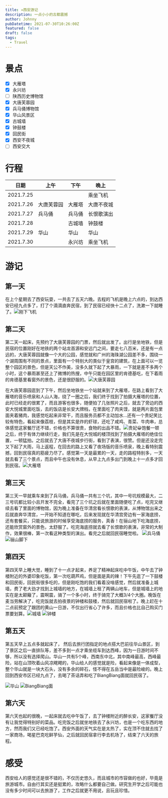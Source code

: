 ```yaml
---
title: ✈西安游记
description: 一点小小的古都震撼
author: Johnny
pubDatetime: 2021-07-30T10:26:00Z
featured: false
draft: false
tags:
  - Travel
---
```


# 景点

- [x] 大雁塔
- [x] 永兴坊
- [ ] 陕西历史博物馆
- [x] 大唐芙蓉园
- [x] 兵马俑博物馆
- [x] 华山风景区
- [x] 古城墙
- [x] 钟鼓楼
- [x] 回民街
- [x] 西安不夜城
- [ ] 西安交大

# 行程

| 日期      | 上午       | 下午   | 晚上       |
| --------- | ---------- | ------ | ---------- |
| 2021.7.25 |            |        | 乘坐飞机   |
| 2021.7.26 | 大唐芙蓉园 | 大雁塔 | 大唐不夜城 |
| 2021.7.27 | 兵马俑     | 兵马俑 | 长恨歌演出 |
| 2021.7.28 |            | 古城墙 | 钟鼓楼     |
| 2021.7.29 | 华山       | 华山   | 华山       |
| 2021.7.30 |            | 永兴坊 | 乘坐飞机   |

# 游记

## 第一天

在上个星期去了西安玩耍，一共去了五天六晚。去程的飞机是晚上六点的，到达西安已经九点多了，打了个滴滴直奔民宿，到了民宿已经快十二点了，洗漱一下就睡了。![刚下飞机](https://assets.beyh.net/20210725_124028722_iOS.avif)

## 第二天

第二天一起床，先预约了大唐芙蓉园的门票，然后就出发了。出行是坐地铁，但是民宿的位置刚好在地铁的两个站龙首源和安远门之间，要走七八百米，还是有一点远的，大唐芙蓉园就像一个大的公园，感觉就和广州的海珠湖公园差不多，围绕一个湖周围有不同的景点，里面有一个特别大的类似于皇宫的建筑，在上面可以一览整个园区的景色，但是天公不作美，没多久就下起了大暴雨，一下就是差不多两个小时，这个暴雨甚至还上了微博的热搜，中午只能在园区里的肯德基吃，在下着雨的肯德基里看窗外的景色，还是很舒服的。![大唐芙蓉园](https://assets.beyh.net/20210726_033923167_iOS.avif)

在大唐芙蓉园逛到了下午，然后坐地铁坐一个站就来到了大雁塔，在路上看到了大雁塔的音乐喷泉和人山人海，绕了一圈之后，我们终于找到了拍摄大雁塔的位置，此时已经走的很累了，而且游客也很多，随便拍了几张照片之后，就去了旁边的西安大悦城里面吃饭，去的饭店是长安大牌档，在里面吃了肉夹馍，就是两片面包里面夹着猪肉，我感觉吃起来非常干，而且服务员都不主动加水…还有一个贵妃笑比较有特色，看起来像荔枝，但是其实是炸的虾球，还吃了咸鸡、青菜、牛肉串，总体感觉这家餐厅还不错，价格也不算很贵，食物的出品不错。![贵妃😀](https://assets.beyh.net/20210726_094541908_iOS.avif)饱餐一顿之后，终于有体力继续行走，我们先是在大悦城的楼顶找到了拍摄大雁塔的绝佳位置，一顿猛拍。之后就去了大唐不夜城步行街，看到了表演，很赞。但是还没走完又下起了大雨，马上返程，在回去的路上又看了夜场版的音乐喷泉，晚上看特别震撼，回到民宿真的筋疲力尽了。感觉第一天是最累的一天，走的路程特别多，一天就去看了三个景点，而且中午也没有休息，从早上九点多出门到晚上十一点多才回到民宿。![大雁塔](https://assets.beyh.net/20210726_105853210_iOS.avif)

## 第三天

第三天一早就乘车来到了兵马俑，兵马俑一共有三个坑，其中一号坑规模最大，二三号坑都比较小且开发不完全，看完了三个坑之后就在里面随便吃了点，吃完又继续去看了里面的博物馆，因为晚上准备在华清宫看长恨歌的表演，从博物馆出来之后就直奔华清宫，一开始不知道在哪吃，后来发现就在华清宫旁边有一家海底捞，还有套餐买，只能说旅游的时候享受海底捞的服务，真香！在骊山地下吃海底捞，还能欣赏窗外的景色，太舒服了。吃完海底捞就去看了长恨歌的表演，非常的大制作，效果很棒，第一次看这种类型的演出。看完之后就回民宿睡觉啦。
![兵马俑](https://assets.beyh.net/20210727_042607142_iOS.avif)
![骊山脚下](https://assets.beyh.net/20210727_103109185_iOS.avif)

## 第四天

第四天早上睡大觉，睡到了十一点才起来，养足了精神起床吃中午饭，中午去了钟楼附近的外婆印象吃饭，第一次吃葫芦鸡，但是面是真的辣！下午先逛了一下鼓楼和回民街，回民街很多吃的，但是刚吃饱的我们看着没啥感觉，然后就准备上城墙，费了老大劲才找到上城墙的地方，在城墙上租了两辆山地车，但是城墙上的地实在是太颠簸了，震啊震，骑了一个多小时，终于骑完了大概3/4个大圈。晚饭在麦当劳解决了，吃完饭就去拍夜景的钟楼和鼓楼，然后就回民宿啦了。晚上赶在十二点前预定了跟团的黄山一日游，不仅出行省心了许多，而且价格也比自己购买门票要划算。![城墙](https://assets.beyh.net/20210728_071713018_iOS.avif)
![钟楼](https://assets.beyh.net/20210728_130351931_iOS.avif)

## 第五天

第五天早上五点多就起床了， 然后去旅行团指定的地点搭大巴前往华山景区，到了景区之后一直排队等，差不多到一点才乘坐缆车到达西峰，因为一日游时间不够，所以没有选择爬山。华山一共有5个峰，西南东中北，其中南峰最高，西峰最险，站在山顶吹着山风凉飕飕的，华山给人的感觉就是险，看起来像是一体成型，整个华山就是一块大石头，没有多余的碎石，怪不得在五岳当中是最险峻的。晚上回到西安市区已经九点了，去喝了茶话弄和吃了BiangBiang面就回民宿了。

![华山](https://assets.beyh.net/20210729_085959485_iOS.avif)
![BiangBiang面](https://assets.beyh.net/20210729_135722109_iOS.avif)

## 第六天

第六天也起的很晚，一起床就去吃中午饭了，去了钟楼附近的醉长安，这家餐厅没有让我觉得特别好的菜品。吃完饭之后就坐地铁去了永兴坊，也是一个吃东西的地方，然而我们又已经吃饱了。西安外面的天气实在是太热了，实在顶不住就去找了一家商场，喝星巴克吃鲜芋仙，之后就回民宿拿行李去机场了，结束了六天的旅程。

# 感受

西安给人的感觉还是很不错的，不仅历史悠久，而且城市的市容做的也好，毕竟是旅游城市。自由行其实还是挺累的，攻略什么都要自己做。研究生开学之后可能也没有多少时间可以去旅游了，工作之后就更不用说，且玩且珍惜。
